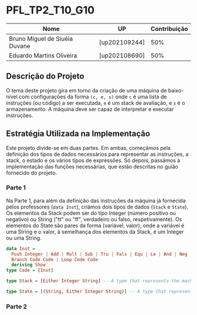 # PFL_TP2_T10_G10

| Nome                         | UP            | Contribuição |
| ------------                 | ------------  |------------  |
| Bruno Miguel de Siuéia Duvane| [up202109244] |50%           |
| Eduardo Martins Oliveira     | [up202108690] |50%           |

## Descrição do Projeto

O tema deste projeto gira em torno da criação de uma máquina de baixo-nível com configurações da forma `(c, e, s)` onde `c` é uma lista de instruções (ou código) a ser executada, `e` é um stack de avaliação, e `s` é o armazenamento. A máquina deve ser capaz de interpretar e executar instruções.

## Estratégia Utilizada na Implementação

Este projeto divide-se em duas partes. Em ambas, começámos pela definição dos tipos de dados necessários para representar as instruções, a stack, o estado e os vários tipos de expressões. Só depois, passámos à implementação das funções necessárias, que estão descritas no guião fornecido do projeto.

### Parte 1

Na Parte 1, para além da definição das instruções da máquina já fornecida pelos professores (`data Inst`), criámos dois tipos de dados (`Stack` e `State`). Os elementos da Stack podem ser do tipo Integer (número positivo ou negativo) ou String ("tt" ou "ff", verdadeiro ou falso, respetivamente). Os elementos do State são pares da forma (variável, valor), onde a variável é uma String e o valor, à semelhança dos elementos da Stack, é um Integer ou uma String.

```haskell
data Inst =
  Push Integer | Add | Mult | Sub | Tru | Fals | Equ | Le | And | Neg | Fetch String | Store String | Noop |
  Branch Code Code | Loop Code Code
  deriving Show
type Code = [Inst] 
```

```haskell
type Stack = [Either Integer String] -- A type that represents the machine’s stack

type State = [(String, Either Integer String)] -- A type that represents the machine’s state
```






### Parte 2 
